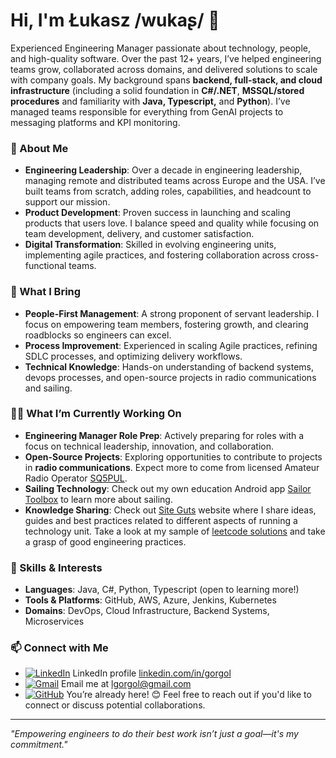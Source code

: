 # Hi, I'm Łukasz /wukaʂ/ 👋

Experienced Engineering Manager passionate about technology, people, and high-quality software. Over the past 12+ years, I’ve helped engineering teams grow, collaborated across domains, and delivered solutions to scale with company goals. My background spans **backend, full-stack, and cloud infrastructure** (including a solid foundation in **C#/.NET**, **MSSQL/stored procedures** and familiarity with **Java, Typescript,** and **Python**). I’ve managed teams responsible for everything from GenAI projects to messaging platforms and KPI monitoring.

### 🚀 About Me

- **Engineering Leadership**: Over a decade in engineering leadership, managing remote and distributed teams across Europe and the USA. I’ve built teams from scratch, adding roles, capabilities, and headcount to support our mission.
- **Product Development**: Proven success in launching and scaling products that users love. I balance speed and quality while focusing on team development, delivery, and customer satisfaction.
- **Digital Transformation**: Skilled in evolving engineering units, implementing agile practices, and fostering collaboration across cross-functional teams.

### 💼 What I Bring
- **People-First Management**: A strong proponent of servant leadership. I focus on empowering team members, fostering growth, and clearing roadblocks so engineers can excel.
- **Process Improvement**: Experienced in scaling Agile practices, refining SDLC processes, and optimizing delivery workflows.
- **Technical Knowledge**: Hands-on understanding of backend systems, devops processes, and open-source projects in radio communications and sailing.

### 👨‍💻 What I’m Currently Working On
- **Engineering Manager Role Prep**: Actively preparing for roles with a focus on technical leadership, innovation, and collaboration.
- **Open-Source Projects**: Exploring opportunities to contribute to projects in **radio communications**. Expect more to come from licensed Amateur Radio Operator [SQ5PUL](https://qrz.com/db/sq5pul).
- **Sailing Technology**: Check out my own education Android app [Sailor Toolbox](https://sailortb.com) to learn more about sailing. 
- **Knowledge Sharing**: Check out [Site Guts](https://siteguts.com) website where I share ideas, guides and best practices related to different aspects of running a technology unit. Take a look at my sample of [leetcode solutions](https://github.com/lukasz-gorgol/leetcode/) and take a grasp of good engineering practices.

### 🌱 Skills & Interests
- **Languages**: Java, C#, Python, Typescript (open to learning more!)
- **Tools & Platforms**: GitHub, AWS, Azure, Jenkins, Kubernetes
- **Domains**: DevOps, Cloud Infrastructure, Backend Systems, Microservices

### 📫 Connect with Me
- [![LinkedIn](https://img.shields.io/badge/Linkedin-%230077B5.svg?logo=linkedin&logoColor=white)](https://linkedin.com/in/gorgol) LinkedIn profile [linkedin.com/in/gorgol](https://linkedin.com/in/gorgol)
- [![Gmail](https://img.shields.io/badge/Gmail-D14836?logo=gmail&logoColor=white)](mailto:lgorgol@gmail.com) Email me at <lgorgol@gmail.com>
- [![GitHub](https://img.shields.io/badge/GitHub-%23121011.svg?logo=github&logoColor=white)](https://github.com/lukasz-gorgol) You’re already here! 😊 Feel free to reach out if you'd like to connect or discuss potential collaborations.

---

_"Empowering engineers to do their best work isn’t just a goal—it's my commitment."_
